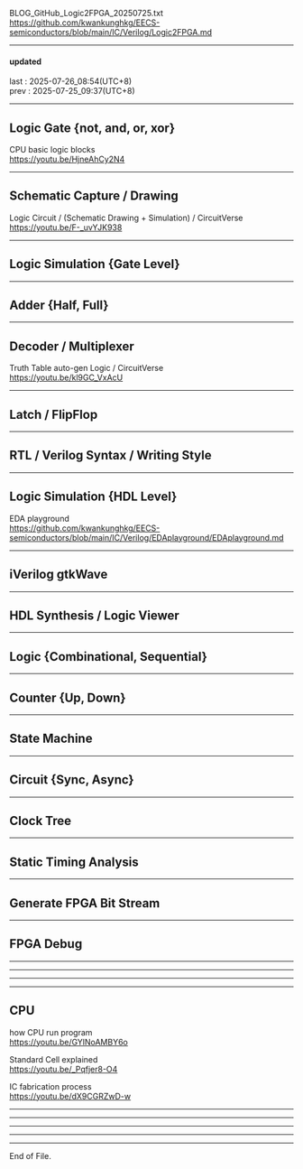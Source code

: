   
BLOG_GitHub_Logic2FPGA_20250725.txt  
  https://github.com/kwankunghkg/EECS-semiconductors/blob/main/IC/Verilog/Logic2FPGA.md  
  
  
----------------------------------------  
  
#### updated  
last : 2025-07-26_08:54(UTC+8)  
prev : 2025-07-25_09:37(UTC+8)  
  
----------------------------------------  
  
## Logic Gate {not, and, or, xor}  
  
  
CPU basic logic blocks  
  https://youtu.be/HjneAhCy2N4  
  
  
  
----------------------------------------  
  
## Schematic Capture / Drawing  
  
Logic Circuit / (Schematic Drawing + Simulation) / CircuitVerse  
  https://youtu.be/F-_uvYJK938  
  
  
  
  
  
----------------------------------------  
  
## Logic Simulation {Gate Level}  
  
  
  
  
  
----------------------------------------  
  
## Adder {Half, Full}  
  
  
----------------------------------------  
  
## Decoder / Multiplexer  
  
  
Truth Table auto-gen Logic / CircuitVerse  
  https://youtu.be/kl9GC_VxAcU  
  
  
  
----------------------------------------  
  
## Latch / FlipFlop  
  
  
----------------------------------------  
  
## RTL / Verilog Syntax / Writing Style  
  
  
----------------------------------------  
  
## Logic Simulation {HDL Level}  
  
  
EDA playground  
  https://github.com/kwankunghkg/EECS-semiconductors/blob/main/IC/Verilog/EDAplayground/EDAplayground.md  
  
  
  
----------------------------------------  
  
## iVerilog gtkWave  
  
  
----------------------------------------  
  
## HDL Synthesis / Logic Viewer  
  
  
----------------------------------------  
  
## Logic {Combinational, Sequential}  
  
  
----------------------------------------  
  
## Counter {Up, Down}  
  
  
----------------------------------------  
  
## State Machine  
  
  
----------------------------------------  
  
## Circuit {Sync, Async}  
  
  
----------------------------------------  
  
## Clock Tree  
  
  
----------------------------------------  
  
## Static Timing Analysis  
  
  
----------------------------------------  
  
## Generate FPGA Bit Stream  
  
  
----------------------------------------  
  
## FPGA Debug  
  
  
----------------------------------------  
  
  
  
  
  
----------------------------------------  
  
  
  
  
  
----------------------------------------  
  
  
  
  
  
----------------------------------------  
  
## CPU  
  
how CPU run program  
  https://youtu.be/GYlNoAMBY6o  
  
  
Standard Cell explained  
  https://youtu.be/_Pqfjer8-O4  
  
  
IC fabrication process  
  https://youtu.be/dX9CGRZwD-w  
  
  
  
  
  
----------------------------------------  
  
  
  
----------------------------------------  
  
  
  
  
  
----------------------------------------  
  
  
  
  
  
----------------------------------------  
  
  
  
----------------------------------------  
End of File.  
